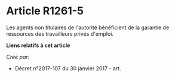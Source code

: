 # Article R1261-5

Les agents non titulaires de l'autorité bénéficient de la garantie de ressources des travailleurs privés d'emploi.

**Liens relatifs à cet article**

_Créé par_:

  - Décret n°2017-107 du 30 janvier 2017 - art.

